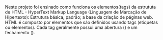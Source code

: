 Neste projeto foi ensinado como funciona os elementos(tags) da estrututa de HTML - HyperText Markup Language (Linguagem de Marcação de Hipertexto): Estrutura básica, padrão; a base da criação de páginas web. 
HTML é composto por elementos que são definidos usando tags (etiquetas ou elementos). Cada tag geralmente possui uma abertura (<tag>) e um fechamento (</tag>). 
